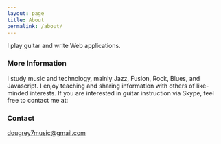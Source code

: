 ```yaml
---
layout: page
title: About
permalink: /about/
---
```


I play guitar and write Web applications.

### More Information

I study music and technology, mainly Jazz, Fusion, Rock, Blues, and Javascript.  I enjoy teaching and sharing information with others of like-minded interests.  If you are interested in guitar instruction via Skype, feel free to contact me at:

### Contact
[dougrey7music@gmail.com](mailto:dougrey7music@gmail.com)